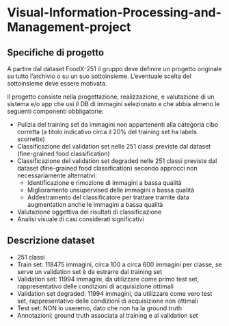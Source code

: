# Visual-Information-Processing-and-Management-project

## Specifiche di progetto
A partire dal dataset FoodX-251 il gruppo deve definire un progetto originale su tutto l’archivio o su un suo sottoinsieme. L’eventuale scelta del sottoinsieme deve essere motivata.

Il progetto consiste nella progettazione, realizzazione, e valutazione di un sistema e/o app che usi il DB di immagini selezionato e che abbia almeno le seguenti componenti obbligatorie:
- Pulizia del training set da immagini non appartenenti alla categoria cibo corretta (a titolo indicativo circa il 20% del training set ha labels scorrette)
- Classificazione del validation set nelle 251 classi previste dal dataset (fine-grained food classification)
- Classificazione del validation set degraded nelle 251 classi previste dal dataset (fine-grained food classification) secondo approcci non necessariamente alternativi:
  - Identificazione e rimozione di immagini a bassa qualità
  - Miglioramento unsupervised delle immagini a bassa qualità
  - Addestramento del classificatore per trattare tramite data augmentation anche le immagini a bassa qualità
- Valutazione oggettiva dei risultati di classificazione
- Analisi visuale di casi considerati significativi

## Descrizione dataset

- 251 classi
- Train set: 118475 immagini, circa 100 a circa 600 immagini per classe, se serve un validation set è da estrarre dal training set
- Validation set: 11994 immagini, da utilizzare come primo test set, rappresentativo delle condizioni di acquisizione ottimali
- Validation set degraded: 11994 immagini, da utilizzare come vero test set, rappresentativo delle condizioni di acquisizione non ottimali
- Test set: NON lo useremo, dato che non ha la ground truth
- Annotazioni: ground truth associata al training e al validation set 
